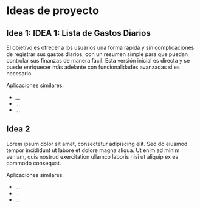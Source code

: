 # Ideas de proyecto

## Idea 1: IDEA 1: Lista de Gastos Diarios
El objetivo es ofrecer a los usuarios una forma rápida y sin complicaciones de registrar sus gastos diarios, con un resumen simple para que puedan controlar sus finanzas de manera fácil. Esta versión inicial es directa y se puede enriquecer más adelante con funcionalidades avanzadas si es necesario.

Aplicaciones similares:

- [...](https://play.google.com/store/apps/details?id=org.totschnig.myexpenses&pcampaignid=web_share)
- ...
- ...

## Idea 2

Lorem ipsum dolor sit amet, consectetur adipiscing elit. Sed do eiusmod tempor incididunt ut labore et dolore magna aliqua. Ut enim ad minim veniam, quis nostrud exercitation ullamco laboris nisi ut aliquip ex ea commodo consequat.

Aplicaciones similares:

- ...
- ...
- ...

